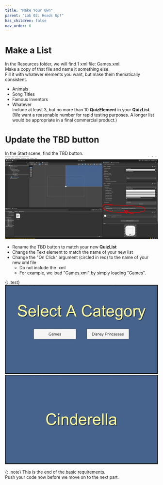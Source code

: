 ```yaml
---
title: "Make Your Own"
parent: "Lab 02: Heads Up!"
has_children: false
nav_order: 6
---
```


# Make a List
In the Resources folder, we will find 1 xml file: Games.xml.\
Make a copy of that file and name it something else.\
Fill it with whatever elements you want, but make them thematically consistent.
* Animals
* Song Titles
* Famous Inventors
* Whatever\
Include at least 3, but no more than 10 **QuizElement** in your **QuizList**.\
(We want a reasonable number for rapid testing purposes. A longer list would be appropriate in a final commercial product.)

# Update the TBD button
In the Start scene, find the TBD button.
![TBD Button](images/lab02/TBD.jpg "TBD Button")
* Rename the TBD button to match your new **QuizList**
* Change the Text element to match the name of your new list
* Change the "On Click" argument (circled in red) to the name of your new xml file
    * Do not include the .xml
    * For example, we load "Games.xml" by simply loading "Games".

{: .test}
![Princesses](images/lab02/princess.jpg "Princesses")
\
![Cinderella](images/lab02/princess02.jpg "Cinderella")

{: .note}
This is the end of the basic requirements.\
Push your code now before we move on to the next part.

